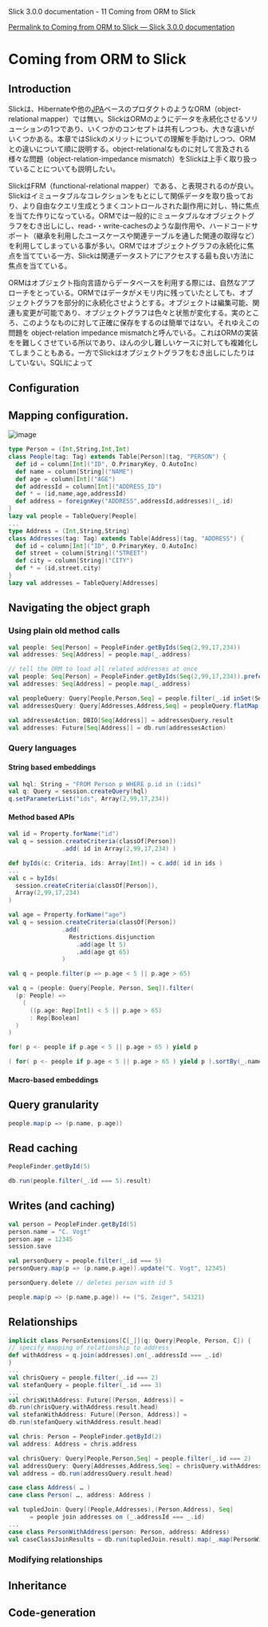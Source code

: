 Slick 3.0.0 documentation - 11 Coming from ORM to Slick

[Permalink to Coming from ORM to Slick — Slick 3.0.0 documentation](http://slick.typesafe.com/doc/3.0.0/orm-to-slick.html)

Coming from ORM to Slick
========================

Introduction
------------
Slickは、Hibernateや他の[JPA](http://en.wikipedia.org/wiki/Java_Persistence_API)ベースのプロダクトのようなORM（object-relational mapper）では無い。SlickはORMのようにデータを永続化させるソリューションの1つであり、いくつかのコンセプトは共有しつつも、大きな違いがいくつかある。本章ではSlickのメリットについての理解を手助けしつつ、ORMとの違いについて順に説明する。object-relationalなものに対して言及される様々な問題（object-relation-impedance mismatch）をSlickは上手く取り扱っていることについても説明したい。
<!-- Slick is not an object-relational mapper (ORM) like Hibernate or other JPA\_-based products. Slick is a data persistence solution like ORMs and naturally shares some concepts, but it also has significant differences. This chapter explains the differences in order to help you get the best out of Slick and avoid confusion for those familiar with ORMs. We explain how Slick manages to avoid many of the problems often referred to as the object-relational impedance mismatch.  -->

SlickはFRM（functional-relational mapper）である、と表現されるのが良い。Slickはイミュータブルなコレクションをもとにして関係データを取り扱っており、より自由なクエリ生成とうまくコントロールされた副作用に対し、特に焦点を当てた作りになっている。ORMでは一般的にミュータブルなオブジェクトグラフをむき出しにし、read-・write-cachesのような副作用や、ハードコードサポート（継承を利用したユースケースや関連テーブルを通した関連の取得など）を利用してしまっている事が多い。ORMではオブジェクトグラフの永続化に焦点を当てている一方、Slickは関連データストアにアクセスする最も良い方法に焦点を当てている。

<!-- A good term to describe Slick is functional-relational mapper. Slick allows working with relational data much like with immutable collections and focuses on flexible query composition and strongly controlled side-effects. ORMs usually expose mutable object-graphs, use side-effects like read- and write-caches and hard-code support for anticipated use-cases like inheritance or relationships via association tables. Slick focuses on getting the best out of accessing a relational data store. ORMs focus on persisting an object-graph.  -->

ORMはオブジェクト指向言語からデータベースを利用する際には、自然なアプローチをとっている。ORMではデータがメモリ内に残っていたとしても、オブジェクトグラフを部分的に永続化させようとする。オブジェクトは編集可能、関連も変更が可能であり、オブジェクトグラフは色々と状態が変化する。実のところ、このようなものに対して正確に保存をするのは簡単ではない。それゆえこの問題を object-relation impedance mismatchと呼んでいる。これはORMの実装をを難しくさせている所以であり、ほんの少し難しいケースに対しても複雑化してしまうこともある。一方でSlickはオブジェクトグラフをむき出しにしたりはしていない。SQLIによって
<!-- ORMs are a natural approach when using databases from object-oriented languages. They try to allow working with persisted object-graphs partly as if they were completely in memory. Objects can be modified, associations can be changed and the object graph can be traversed. In practice this is not exactly easy to achieve due to the so called object-relational impedance mismatch. It makes ORMs hard to implement and often complicated to use for more than simple cases and if performance matters. Slick in contrast does not expose an object-graph. It is inspired by SQL and the relational model and mostly just maps their concepts to the most closely corresponding, type-safe Scala features. Database queries are expressed using a restricted, immutable, purely-functional subset of Scala much like collections. Slick also offer first-class SQL support \<sql\> as an alternative.  -->

<!-- In practice, ORMs often suffer from conceptual problems of what they try to achieve, from mere problems of the implementations and from mis-use, because of their complexity. In the following we look at many features of ORMs and what you would use with Slick instead. We'll first look at how to work with the object graph. We then look at a series of particular features and use cases and how to handle them with Slick.  -->

Configuration
-------------

<!-- Some ORMs use extensive configuration files. Slick is configured using small amounts of Scala code. You have to provide information about how to connect to the database \<database\> and write or auto-generate a database-schema \<schemas\> description if you want Slick to type-check your queries. Everything else like relationship definitions \<orm-relationships\> beyond foreign keys are ordinary Scala code, which can use familiar abstraction methods for re-use.  -->

Mapping configuration.
----------------------

<!-- The later examples use the following database schema -->

![image](http://slick.typesafe.com/doc/3.0.0/_images/from-sql-to-slick.person-address.png)

<!-- mapped to Slick using the following code: -->

```scala
type Person = (Int,String,Int,Int)
class People(tag: Tag) extends Table[Person](tag, "PERSON") {
  def id = column[Int]("ID", O.PrimaryKey, O.AutoInc)
  def name = column[String]("NAME")
  def age = column[Int]("AGE")
  def addressId = column[Int]("ADDRESS_ID")
  def * = (id,name,age,addressId)
  def address = foreignKey("ADDRESS",addressId,addresses)(_.id)
}
lazy val people = TableQuery[People]
...
type Address = (Int,String,String)
class Addresses(tag: Tag) extends Table[Address](tag, "ADDRESS") {
  def id = column[Int]("ID", O.PrimaryKey, O.AutoInc)
  def street = column[String]("STREET")
  def city = column[String]("CITY")
  def * = (id,street,city)
}
lazy val addresses = TableQuery[Addresses]
```

<!-- Tables can alternatively be mapped to case classes. Similar code can be auto-generated \<code-generation\> or hand-written \<schemas\>.  -->

<!-- In ORMs you often provide your mapping specification in a configuration file. In Slick you provide it as Scala types like above, which are used to type-check Slick queries. A difference is that the Slick mapping is conceptually very simple. It only describes database tables and optionally maps rows to case classes or something else using arbitrary factories and extractors. It does contain information about foreign keys, but nothing else about relationships \<orm-relationships\> or other patterns. These are mapped using re-usable queries fragments instead.  -->

Navigating the object graph
---------------------------

### Using plain old method calls

<!-- This chapter could also be called strict vs. lazy or imperative vs. declarative. One common feature ORMs provide is using a persisted object graph just as if it was in-memory. And since it is not, artifacts like members or related objects are usually loaded ad-hoc only when they are needed. To make this happen, ORMs implement or intercept method calls, which look like they happen in-memory, but instead execute database queries as needed to return the desired results. Let's look at an example using a hypothetical ORM:  -->

```scala
val people: Seq[Person] = PeopleFinder.getByIds(Seq(2,99,17,234))
val addresses: Seq[Address] = people.map(_.address)
```

<!-- How many database round trips does this require? In fact reasoning about this question for different code is one of the things you need to devote the most time to when learning the collections-like API of an ORM. What usually happens is, that the ORM would do an immediate database round trip for `getByIds` and return the resulting people. Then `map` would be a Scala List method and `.map(_.address)` accesses the `address` of each person. An ORM would witness the `address` accesses one-by-one not knowing upfront that they happen in a loop. This often leads to an additional database round trip for each person, which is not ideal (n+1 problem), because database round trips are expensive. To solve the problem, ORMs often provide means to work around this, by basically telling them about the future, so they can aggregate multiple upcoming round trips into fewer more efficient ones.  -->

```scala
// tell the ORM to load all related addresses at once
val people: Seq[Person] = PeopleFinder.getByIds(Seq(2,99,17,234)).prefetch(_.address)
val addresses: Seq[Address] = people.map(_.address)
```

<!-- Here the prefetch method instructs the hypothetical ORM to load all addresses immediately with the people, often in only one or two database round trips. The addresses are then stored in a cache many ORMs maintain. The later `.map(_.address)` call could then be fully served from the cache. Of course this is redundant as you basically need to provide the mapping to addresses twice and if you forget to prefetch you will have poor performance. How you specify the pre-fetching rules depends on the ORM, often using external configuration or inline like here.  -->

<!-- Slick works differently. To do the same in Slick you would write the following. The type annotations are optional but shown here for clarity.  -->

```scala
val peopleQuery: Query[People,Person,Seq] = people.filter(_.id inSet(Set(2,99,17,234)))
val addressesQuery: Query[Addresses,Address,Seq] = peopleQuery.flatMap(_.address)
```

<!-- As we can see it looks very much like collection operations but the values we get are of type `Query`. They do not store results, only a plan of the operations that are needed to create a SQL query that produces the results when needed. No database round trips happen at all in our example. To actually fetch results, we can have to compile the query to a database Action \<database\> with `.result` and then `run` it on the Database.   -->

```scala
val addressesAction: DBIO[Seq[Address]] = addressesQuery.result
val addresses: Future[Seq[Address]] = db.run(addressesAction)
```

<!-- A single query is executed and the results returned. This makes database round trips very explicit and easy to reason about. Achieving few database round trips is easy.  -->

<!-- As you can see with Slick we do not navigate the object graph (i.e. results) directly. We navigate it by composing queries instead, which are just place-holder values for potential database round trip yet to happen. We can lazily compose queries until they describe exactly what we need and then use a single `Database.run` call for execution.  -->

<!-- Navigating the object graph directly in an ORM is problematic as explained earlier. Slick gets away without that feature. ORMs often solve the problem by offering a declarative query language as an alternative, which is similar to how you work with Slick. -->

### Query languages

<!-- ORMs often come with declarative query languages like JPA's JQL or Criteria API. Similar to SQL or Slick, they allow expressing queries yet to happen and make execution explicit.  -->

#### String based embeddings

<!-- Quite commonly, these languages, for example HQL, but also SQL are embedded into programs as Strings. Here is an example for HQL.  -->

```Scala
val hql: String = "FROM Person p WHERE p.id in (:ids)"
val q: Query = session.createQuery(hql)
q.setParameterList("ids", Array(2,99,17,234))
```

<!-- Strings are a very simple way to embed an arbitrary language and in many programming languages the only way without changing the compiler, for example in Java. While simple, this kind of embedding has significant limitations.  -->

<!-- One issue is that tools often have no knowledge about the embedded language and treat queries as ordinary Strings. The compilers or interpreters of the host languages do not detect syntactical mistakes upfront or if the query produces a different type of result than expected. Also IDEs often do not provide syntax highlighting, code completion, inline error hints, etc.  -->

<!-- More importantly, re-use is very hard. You would need to compose Strings in order to re-use certain parts of queries. As an exercise, try to make the id filtering part of our above HQL example re-useable, so we can use it for table person as well as address. It is really cumbersome.  -->

<!-- In Java and many other languages, strings are the only way to embed a concise query language. As we will see in the next sections, Scala is more flexible.  -->

#### Method based APIs

<!-- Instead of getting the ultimate flexibility for the embedded language, an alternative approach is to go with the extensibility features of the host language and use those. Object-oriented languages like Java and Scala allow extensibility through the definition of APIs consisting of objects and methods. JPA's Criteria API use this concept and so does Slick. This allows the host language tools to partially understand the embedded language and provide better support for the features mentioned earlier. Here is an example using Criteria Queries.  -->

```scala
val id = Property.forName("id")
val q = session.createCriteria(classOf[Person])
               .add( id in Array(2,99,17,234) )
```

<!-- A method based embedding makes queries compositional. Factoring out filtering by ids becomes easy:  -->

```scala
def byIds(c: Criteria, ids: Array[Int]) = c.add( id in ids )
...
val c = byIds(
  session.createCriteria(classOf[Person]),
  Array(2,99,17,234)
)
```

<!-- Of course ids are a trivial example, but this becomes very useful for more complex queries.  -->

<!-- Java APIs like JPA's Criteria API do not use Scala's operator overloading capabilities. This can lead to more cumbersome and less familiar code when expressing queries. Let's query for all people younger 5 or older than 65 for example.  -->

```scala
val age = Property.forName("age")
val q = session.createCriteria(classOf[Person])
               .add(
                 Restrictions.disjunction
                   .add(age lt 5)
                   .add(age gt 65)
               )
```

<!-- With Scala's operator overloading we can do better and that's what Slick uses. Queries are very concise. The same query in Slick would look like this:  -->

```scala
val q = people.filter(p => p.age < 5 || p.age > 65)
```

<!-- There are some limitations to Scala's overloading capabilities that affect Slick. In queries, one has to use `===` instead of `==`, `=!=` instead of `!=` and `++` for string concatenation instead of `+`. Also it is not possible to overload `if` expressions in Scala. Instead Slick comes with a small DSL for SQL case expressions \<case\>.  -->

<!-- As already mentioned, we are working with placeholder values, merely describing the query, not executing it. Here's the same expression again with added type annotations to allow us looking behind the scenes a bit:  -->

```scala
val q = (people: Query[People, Person, Seq]).filter(
  (p: People) =>
    (
      ((p.age: Rep[Int]) < 5 || p.age > 65)
      : Rep[Boolean]
  )
)
```

<!-- `Query` marks collection-like query expressions, e.g. a whole table. `People` is the Slick Table subclass defined for table person. In this context it may be confusing that the value is used rather as a prototype for a row here. It has members of type `Rep` representing the individual columns. Expressions based on these columns result in other expressions of type `Rep`. Here we are using several `Rep[Int]` to compute a `Rep[Boolean]`, which we are using as the filter expression. Internally, Slick builds a tree from this, which represents the operations and is used to produce the corresponding SQL code. We often call this process of building up expression trees encapsulated in place-holder values as lifting expressions, which is why we also call this query interface the *lifted embedding* in Slick.  -->

<!-- It is important to note that Scala allows to be very type-safe here. E.g. Slick supports a method `.substring` for `Rep[String]` but not for `Rep[Int]`. This is impossible in Java and Java APIs like Criteria Queries, but possible in Scala using type-parameter based method extensions via implicits. This allows tools like the Scala compiler and IDEs to understand the code much more precisely and offer better checking and support.  -->

<!-- A nice property of a Slick-like query language is, that it can be used with Scala's comprehension syntax, which is just Scala-builtin syntactic sugar for collections operations. The above example can alternatively be written as  -->

```scala
for( p <- people if p.age < 5 || p.age > 65 ) yield p
```

<!-- Scala's comprehension syntax looks much like SQL or ORM query languages. It however lacks syntactic support for some constructs like sorting and grouping, for which one has to use the method-based api, e.g.  -->

```scala
( for( p <- people if p.age < 5 || p.age > 65 ) yield p ).sortBy(_.name)
```

<!-- Despite the syntactic limitations, the comprehension syntax is convenient when dealing with multiple inner joins.  -->

<!-- It is important to note that the problems of method-based query apis like Criteria Queries described above are not a conceptual limitation of ORM query languages but merely an artifact of many ORMs being Java frameworks. In principle, a Scala ORMs could offer a query language just like Slick's and they should. Comfortably compositional queries allow for a high degree of code re-use. They seem to be Slick's favorite feature for many developers.  -->

#### Macro-based embeddings

<!-- Scala macros allow other approaches for embedding queries. They can be used to check queries embedded as Strings at compile time. They can also be used to translate Scala code written without Query and Rep place holder types to SQL. Both approaches are being prototyped and evaluated for Slick but are not ready for prime-time yet. There are other database libraries out there that already use macros for their query language.  -->

Query granularity
-----------------

<!-- With ORMs it is not uncommon to treat objects or complete rows as the smallest granularity when loading data. This is not necessarily a limitation of the frameworks, but a habit of using them. With Slick it is very much encouraged to only fetch the data you actually need. While you can map rows to classes with Slick, it is often more efficient to not use that feature, but to restrict your query to the data you actually need in that moment. If you only need a person's name and age, just map to those and return them as a tuple.  -->

```scala
people.map(p => (p.name, p.age))
```

<!-- This allows you to be very precise about what data is actually transferred.  -->

Read caching
------------

<!-- Slick doesn't cache query results. Working with Slick is like working with JDBC in this regard. Many ORMs come with read and write caches. Caches are side-effects. They can be hard to reason about. It can be tricky to manage cache consistency and lifetime.  -->

```scala
PeopleFinder.getById(5)
```

<!-- This call may be served from the database or from a cache. It is not clear at the call site what the performance is. With Slick it is very clear that executing a query leads to a database round trip and that Slick doesn't interfere with member accesses on objects.  -->

```scala
db.run(people.filter(_.id === 5).result)
```

<!-- Slick returns a consistent, immutable snapshot of a fraction of the database at that point in time. If you need consistency over multiple queries, use transactions.  -->

Writes (and caching)
--------------------

<!-- Writes in many ORMs require write caching to be performant. -->

```scala
val person = PeopleFinder.getById(5)
person.name = "C. Vogt"
person.age = 12345
session.save
```

<!-- Here our hypothetical ORM records changes to the object and the `.save` method syncs back changes into the database in a single round trip rather than one per member. In Slick you would do the following instead:  -->

```scala
val personQuery = people.filter(_.id === 5)
personQuery.map(p => (p.name,p.age)).update("C. Vogt", 12345)
```

<!-- Slick embraces declarative transformations. Rather than modifying individual members of objects one after the other, you state all modifications at once and Slick creates a single database round trip from it without using a cache. New Slick users seem to be often confused by this syntax, but it is actually very neat. Slick unifies the syntax for queries, inserts, updates and deletes. Here `personQuery` is just a query. We could use it to fetch data. But instead, we can also use it to update the columns specified by the query. Or we can use it do delete the rows.  -->

```scala
personQuery.delete // deletes person with id 5
```

<!-- For inserts, we insert into the query, that resembles the whole table and can select individual columns in the same way.  -->

```scala
people.map(p => (p.name,p.age)) += ("S. Zeiger", 54321)
```

Relationships
-------------

<!-- ORMs usually provide built-in, hard-coded support for 1-to-many and many-to-many relationships. They can be set up centrally in the configuration. In SQL on the other hand you would specify them using joins in every single query. You have a lot of flexibility what you join and how. With Slick you get the best of both worlds. Slick queries are as flexible as SQL, but also compositional. You can store fragements like join conditions in central places and use language-level abstraction. Relationships of any sort are just one thing you can naturally abstract over like in any Scala code. There is no need for Slick to hard-code support for certain use cases. You can easily implement arbitrary use cases yourself, e.g. the common 1-n or n-n relationships or even relationships spanning over multiple tables, relationships with additional discriminators, polymorphic relationships, etc.  -->

<!-- Here is an example for person and addresses. -->

```scala
implicit class PersonExtensions[C[_]](q: Query[People, Person, C]) {
// specify mapping of relationship to address
def withAddress = q.join(addresses).on(_.addressId === _.id)
}
...
val chrisQuery = people.filter(_.id === 2)
val stefanQuery = people.filter(_.id === 3)
...
val chrisWithAddress: Future[(Person, Address)] =
db.run(chrisQuery.withAddress.result.head)
val stefanWithAddress: Future[(Person, Address)] =
db.run(stefanQuery.withAddress.result.head)
```

<!-- A common question for new Slick users is how they can follow a relationships on a result. In an ORM you could do something like this:  -->

```scala
val chris: Person = PeopleFinder.getById(2)
val address: Address = chris.address
```

<!-- As explained earlier, Slick does not allow navigating the object-graph as if data was in memory, because of the problem that comes with it. Instead of navigating relationships on results you write new queries instead.  -->

```scala
val chrisQuery: Query[People,Person,Seq] = people.filter(_.id === 2)
val addressQuery: Query[Addresses,Address,Seq] = chrisQuery.withAddress.map(_._2)
val address = db.run(addressQuery.result.head)
```

<!-- If you leave out the optional type annotation and some intermediate vals it is very clean. And it is very clear where database round trips happen.  -->

<!-- A variant of this question Slick new comers often ask is how they can do something like this in Slick:  -->

```scala
case class Address( … )
case class Person( …, address: Address )
```

<!-- The problem is that this hard-codes that a Person requires an Address. It can not be loaded without it. This does't fit to Slick's philosophy of giving you fine-grained control over what you load exactly. With Slick it is advised to map one table to a tuple or case class without them having object references to related objects. Instead you can write a function that joins two tables and returns them as a tuple or association case class instance, providing an association externally, not strongly tied one of the classes.  -->

```scala
val tupledJoin: Query[(People,Addresses),(Person,Address), Seq]
      = people join addresses on (_.addressId === _.id)
...
case class PersonWithAddress(person: Person, address: Address)
val caseClassJoinResults = db.run(tupledJoin.result).map(_.map(PersonWithAddress.tupled))
```

<!-- An alternative approach is giving your classes Option-typed members referring to related objects, where None means that the related objects have not been loaded yet. However this is less type-safe then using a tuple or case class, because it cannot be statically checked, if the related object is loaded.  -->

### Modifying relationships

<!-- When manipulating relationships with ORMs you usually work on mutable collections of associated objects and inserts or remove related objects. Changes are written to the database immediately or recorded in a write cache and commited later. To avoid stateful caches and mutability, Slick handles relationship manipulations just like SQL - using foreign keys. Changing relationships means updating foreign key fields to new ids, just like updating any other field. As a bonus this allows establishing and removing associations with objects that have not been loaded into memory. Having their ids is sufficient.  -->

Inheritance
-----------

<!-- Slick does not persist arbitrary object-graphs. It rather exposes the relational data model nicely integrated into Scala. As the relational schema doesn't contain inheritance so doesn't Slick. This can be unfamiliar at first. Usually inheritance can be simply replaced by relationalships thinking along the lines of roles. Instead of foo is a bar think foo has role bar. As Slick allows query composition and abstraction, inheritance-like query-snippets can be easily implemented and put into functions for re-use. Slick doesn't provide any out of the box but allows you to flexibly come up with the ones that match your problem and use them in your queries.  -->

Code-generation
---------------

<!-- Many of the concepts described above can be abstracted over using Scala code to avoid repetition. There cases however, where you reach the limits of Scala's type system's abstraction capabilities. Code generation offers a solution to this. Slick comes with a very flexible and fully customizable code generator \<code-generation\>, which can be used to avoid repetition in these cases. The code generator operates on the meta data of the database. Combine it with your own extra meta data if needed and use it to generate Slick types, relationship accessors, association classes, etc. For more info see our Scala Days 2014 talk at <http://slick.typesafe.com/docs/> .  -->

